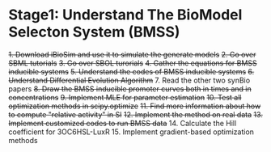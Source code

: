 # Stage1: Understand The BioModel Selecton System (BMSS)

~~1. Download iBioSim and use it to simulate the generate models~~
~~2. Go over SBML tutorials~~
~~3. Go over SBOL turorials~~
~~4. Gather the equations for BMSS inducible systems~~
~~5. Understand the codes of BMSS inducible systems~~
~~6. Understand Differential Evolution Algorithm~~
7. Read the other two synBio papers
~~8. Draw the BMSS inducible promoter curves both in times and in concentrations~~
~~9. Implement MLE for parameter estimation~~
~~10. Test all optimization methods in scipy.optimize~~
~~11. Find more information about how to compute "relative activity" in SI~~
~~12. Implement the method on real data~~
~~13. Implement customized codes to run BMSS data~~
14. Calculate the Hill coefficient for 3OC6HSL-LuxR
15. Implement gradient-based optimization methods
